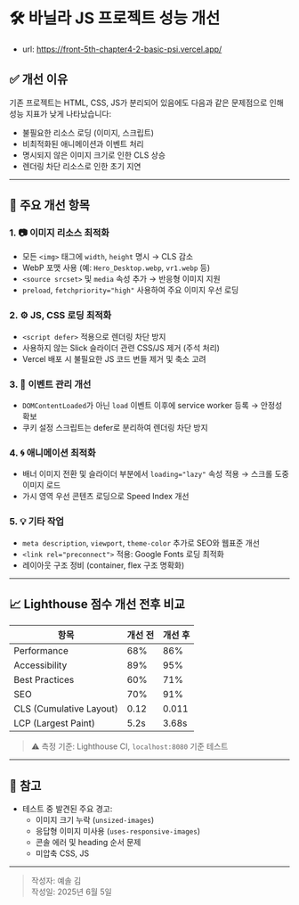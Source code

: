# 🛠️ 바닐라 JS 프로젝트 성능 개선
- url: https://front-5th-chapter4-2-basic-psi.vercel.app/


## ✅ 개선 이유

기존 프로젝트는 HTML, CSS, JS가 분리되어 있음에도 다음과 같은 문제점으로 인해 성능 지표가 낮게 나타났습니다:

- 불필요한 리소스 로딩 (이미지, 스크립트)
- 비최적화된 애니메이션과 이벤트 처리
- 명시되지 않은 이미지 크기로 인한 CLS 상승
- 렌더링 차단 리소스로 인한 초기 지연

---

## 🔧 주요 개선 항목

### 1. 📷 이미지 리소스 최적화

- 모든 `<img>` 태그에 `width`, `height` 명시 → CLS 감소
- WebP 포맷 사용 (예: `Hero_Desktop.webp`, `vr1.webp` 등)
- `<source srcset>` 및 `media` 속성 추가 → 반응형 이미지 지원
- `preload`, `fetchpriority="high"` 사용하여 주요 이미지 우선 로딩

### 2. ⚙️ JS, CSS 로딩 최적화

- `<script defer>` 적용으로 렌더링 차단 방지
- 사용하지 않는 Slick 슬라이더 관련 CSS/JS 제거 (주석 처리)
- Vercel 배포 시 불필요한 JS 코드 번들 제거 및 축소 고려

### 3. 🔁 이벤트 관리 개선

- `DOMContentLoaded`가 아닌 `load` 이벤트 이후에 service worker 등록 → 안정성 확보
- 쿠키 설정 스크립트는 defer로 분리하여 렌더링 차단 방지

### 4. 🌀 애니메이션 최적화

- 배너 이미지 전환 및 슬라이더 부분에서 `loading="lazy"` 속성 적용 → 스크롤 도중 이미지 로드
- 가시 영역 우선 콘텐츠 로딩으로 Speed Index 개선

### 5. 💡 기타 작업

- `meta description`, `viewport`, `theme-color` 추가로 SEO와 웹표준 개선
- `<link rel="preconnect">` 적용: Google Fonts 로딩 최적화
- 레이아웃 구조 정비 (container, flex 구조 명확화)

---

## 📈 Lighthouse 점수 개선 전후 비교

| 항목                    | 개선 전 | 개선 후 |
| ----------------------- | ------- | ------- |
| Performance             | 68%     | 86%     |
| Accessibility           | 89%     | 95%     |
| Best Practices          | 60%     | 71%     |
| SEO                     | 70%     | 91%     |
| CLS (Cumulative Layout) | 0.12    | 0.011   |
| LCP (Largest Paint)     | 5.2s    | 3.68s   |

> ⚠️ 측정 기준: Lighthouse CI, `localhost:8080` 기준 테스트

---

## 📝 참고

- 테스트 중 발견된 주요 경고:
  - 이미지 크기 누락 (`unsized-images`)
  - 응답형 이미지 미사용 (`uses-responsive-images`)
  - 콘솔 에러 및 heading 순서 문제
  - 미압축 CSS, JS

---

> 작성자: 예솔 김  
> 작성일: 2025년 6월 5일
